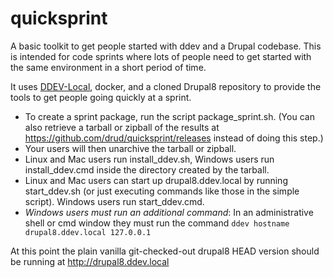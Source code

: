 # quicksprint

A basic toolkit to get people started with ddev and a Drupal codebase. This is intended for code sprints where lots of people need to get started with the same environment in a short period of time.

It uses [DDEV-Local](https://github.com/drud/ddev), docker, and a cloned Drupal8 repository to provide the tools to get people going quickly at a sprint.

* To create a sprint package, run the script package_sprint.sh. (You can also retrieve a tarball or zipball of the results at https://github.com/drud/quicksprint/releases instead of doing this step.)
* Your users will then unarchive the tarball or zipball. 
* Linux and Mac users run install_ddev.sh, Windows users run install_ddev.cmd inside the directory created by the tarball.
* Linux and Mac users can start up drupal8.ddev.local by running start_ddev.sh (or just executing commands like those in the simple script). Windows users run start_ddev.cmd.
* _Windows users must run an additional command_: In an administrative shell or cmd window they must run the command 
`ddev hostname drupal8.ddev.local 127.0.0.1`

At this point the plain vanilla git-checked-out drupal8 HEAD version should be running at http://drupal8.ddev.local 

